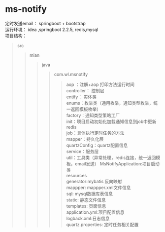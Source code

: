 # ms-notify
定时发送email： springboot + bootstrap   
运行环境： idea ,springboot 2.2.5, redis,mysql  
项目结构：  
>src  
>>mian  
>>>java  
>>>>com.wl.msnotify  
>>>>>aop ：注解+aop  打印方法运行时间  
>>>>>controller： 控制层  
>>>>>entify： 实体类  
>>>>>enums：枚举类（通用枚举，通知类型枚举，统一返回模板枚举）  
>>>>>factory：通知类型策略工厂  
>>>>>init：项目启动初始化加载通知信息到job中更新redis  
>>>>>job：具体执行定时任务的方法  
>>>>>mapper：持久化层  
>>>>>quartzConfig：quartz配置信息  
>>>>>service：服务层  
>>>>>util：工具类（异常处理，redis连接，统一返回模板，email发送） 
>>>>>MsNotifyApplication:项目启动类  
>>>resources  
>>>>generator:mybatis 反向映射  
>>>>mappper: mappper.xml文件信息  
>>>>sql: mysql数据库表信息   
>>>>static: 静态文件信息  
>>>>templates: 页面信息  
>>>>application.yml:项目配置信息  
>>>>logback.xml:日志信息    
>>>>quartz.properties: 定时任务相关配置  



